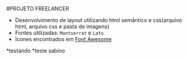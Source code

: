 #PROJETO FREELANCER
* Desenvolvimento de layout utilizando html semântico e css(arquivo html, arquivo css e pasta de imagens)
* Fontes utilizadas: `Montserrat` e `Lato`
* Ícones encontrados em [Font Awesome](http://fontawesome.io/)

*testando
*teste sabino